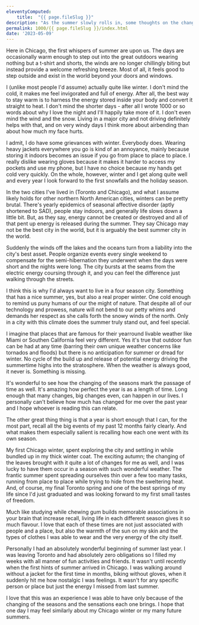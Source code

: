 ```yaml
---
eleventyComputed:
    title:  "{{ page.fileSlug }}"
description: "As the summer slowly rolls in, some thoughts on the changing of the seasons and my last year"
permalink: 1000/{{ page.fileSlug }}/index.html
date: '2023-05-09'
---
```


Here in Chicago, the first whispers of summer are upon us. The days are occasionally warm enough to step out into the great outdoors wearing nothing but a t-shirt and shorts, the winds are no longer chillingly biting but instead provide a welcome refreshing breeze. Most of all, it feels good to step outside and exist in the world beyond your doors and windows.

I (unlike most people I'd assume) actually quite like winter. I don't mind the cold, it makes me feel invigorated and full of energy. After all, the best way to stay warm is to harness the energy stored inside your body and convert it straight to heat. I don't mind the shorter days - after all I wrote 1000 or so words about why I love the night and I'll happily take more of it. I don't even mind the wind and the snow. Living in a major city and not driving definitely helps with that, and on very windy days I think more about airbending than about how much my face hurts.

I admit, I do have some grievances with winter. Everybody does. Wearing heavy jackets everywhere you go is kind of an annoyance, mainly because storing it indoors becomes an issue if you go from place to place to place. I really dislike wearing gloves because it makes it harder to access my pockets and use my phone, but I have no choice because my hands get cold very quickly. On the whole, however, winter and I get along quite well and every year I look forward to the first snowfalls and the holiday season.

In the two cities I've lived in (Toronto and Chicago), and what I assume likely holds for other northern North American cities, winters can be pretty brutal. There's yearly epidemics of seasonal affective disorder (aptly shortened to SAD), people stay indoors, and generally life slows down a little bit. But, as they say, energy cannot be created or destroyed and all of that pent up energy is released during the summer. They say Chicago may not be the best city in the world, but it is arguably the best summer city in the world.

Suddenly the winds off the lakes and the oceans turn from a liability into the city's best asset. People organize events every single weekend to compensate for the semi-hibernation they underwent when the days were short and the nights were long. The city bursts at the seams from the electric energy coursing through it, and you can feel the difference just walking through the streets.

I think this is why I'd always want to live in a four season city. Something that has a nice summer, yes, but also a real proper winter. One cold enough to remind us puny humans of our the might of nature. That despite all of our technology and prowess, nature will not bend to our petty whims and demands her respect as she calls forth the snowy winds of the north. Only in a city with this climate does the summer truly stand out, and feel special.

I imagine that places that are famous for their yearround livable weather like Miami or Southen California feel very different. Yes it's true that outdoor fun can be had at any time (barring their own unique weather concerns like tornados and floods) but there is no anticipation for summer or dread for winter. No cycle of the build up and release of potential energy driving the summertime highs into the stratosphere. When the weather is always good, it never is. Something is missing.

It's wonderful to see how the changing of the seasons mark the passage of time as well. It's amazing how perfect the year is as a length of time. Long enough that many changes, big changes even, can happen in our lives. I personally can't believe how much has changed for me over the past year and I hope whoever is reading this can relate.

The other great thing thing is that a year is short enough that I can, for the most part, recall all the big events of my past 12 months fairly clearly. And what makes them especially salient is recalling how each one went with its own season. 

My first Chicago winter, spent exploring the city and settling in while bundled up in my thick winter coat. The exciting autumn; the changing of the leaves brought with it quite a lot of changes for me as well, and I was lucky to have them occur in a season with such wonderful weather. The frantic summer spent spreading ourselves thin over a few too many tasks, running from place to place while trying to hide from the sweltering heat. And, of course, my final Toronto spring and one of the best springs of my life since I'd just graduated and was looking forward to my first small tastes of freedom.

Much like studying while chewing gum builds memorable associations in your brain that increase recall, living life in each different season gives it so much flavour. I love that each of these times are not just associated with people and a place, but also the warmth of the sun on my skin and the types of clothes I was able to wear and the very energy of the city itself.

Personally I had an absolutely wonderful beginning of summer last year. I was leaving Toronto and had absolutely zero obligations so I filled my weeks with all manner of fun activities and friends. It wasn't until recently when the first hints of summer arrived in Chicago. I was walking around without a jacket for the first time in months, biking without gloves, when it suddenly hit me how nostalgic I was feelings. It wasn't for any specific person or place but just the energy I missed from last summer. 

I love that this was an experience I was able to have only because of the changing of the seasons and the sensations each one brings. I hope that one day I may feel similarly about my Chicago winter or my many future summers.